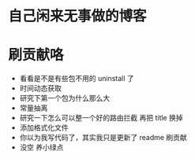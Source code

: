 # 自己闲来无事做的博客

# 刷贡献咯

- 看看是不是有些包不用的 uninstall 了
- 时间动态获取
- 研究下第一个包为什么那么大
- 常量抽离
- 研究一下怎么可以整一个好的路由拦截 再把 title 换掉
- 添加格式化文件
- 你以为我写代码了，其实我只是更新了 readme 刷贡献
- 没空 养小绿点
